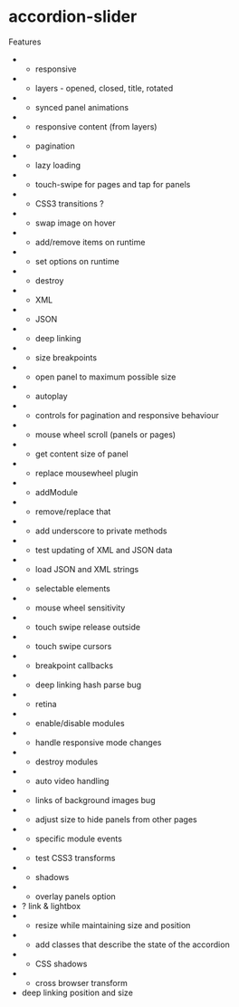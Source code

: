 accordion-slider
=================

Features

* + responsive
* + layers - opened, closed, title, rotated
* + synced panel animations
* + responsive content (from layers)
* + pagination
* + lazy loading
* + touch-swipe for pages and tap for panels
* + CSS3 transitions ?
* + swap image on hover
* + add/remove items on runtime
* + set options on runtime
* + destroy
* + XML
* + JSON
* + deep linking
* + size breakpoints
* + open panel to maximum possible size
* + autoplay
* + controls for pagination and responsive behaviour
* + mouse wheel scroll (panels or pages)
* + get content size of panel
* + replace mousewheel plugin
* + addModule
* + remove/replace that
* + add underscore to private methods
* + test updating of XML and JSON data
* + load JSON and XML strings
* + selectable elements
* + mouse wheel sensitivity
* + touch swipe release outside
* + touch swipe cursors
* + breakpoint callbacks
* + deep linking hash parse bug
* + retina
* + enable/disable modules
* + handle responsive mode changes
* + destroy modules
* + auto video handling
* + links of background images bug
* + adjust size to hide panels from other pages
* + specific module events
* + test CSS3 transforms
* + shadows
* + overlay panels option
* ? link & lightbox
* + resize while maintaining size and position
* + add classes that describe the state of the accordion
* + CSS shadows
* + cross browser transform
* deep linking position and size